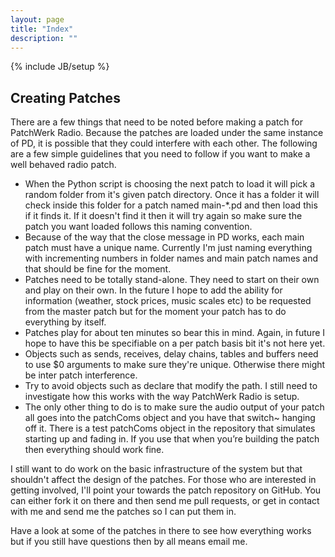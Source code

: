 ```yaml
---
layout: page
title: "Index"
description: ""
---
```

{% include JB/setup %}

## Creating Patches

There are a few things that need to be noted before making a patch for PatchWerk Radio. Because the patches are loaded under the same instance of PD, it is possible that they could interfere with each other. The following are a few simple guidelines that you need to follow if you want to make a well behaved radio patch.

* When the Python script is choosing the next patch to load it will pick a random folder from it's given patch directory. Once it has a folder it will check inside this folder for a patch named main-*.pd and then load this if it finds it. If it doesn't find it then it will try again so make sure the patch you want loaded follows this naming convention.
* Because of the way that the close message in PD works, each main patch must have a unique name. Currently I'm just naming everything with incrementing numbers in folder names and main patch names and that should be fine for the moment.
* Patches need to be totally stand-alone. They need to start on their own and play on their own. In the future I hope to add the ability for information (weather, stock prices, music scales etc) to be requested from the master patch but for the moment your patch has to do everything by itself.
* Patches play for about ten minutes so bear this in mind. Again, in future I hope to have this be specifiable on a per patch basis bit it's not here yet.
* Objects such as sends, receives, delay chains, tables and buffers need to use $0 arguments to make sure they're unique. Otherwise there might be inter patch interference.
* Try to avoid objects such as declare that modify the path. I still need to investigate how this works with the way PatchWerk Radio is setup.
* The only other thing to do is to make sure the audio output of your patch all goes into the patchComs object and you have that switch~ hanging off it. There is a test patchComs object in the repository that simulates starting up and fading in. If you use that when you’re building the patch then everything should work fine.

I still want to do work on the basic infrastructure of the system but that shouldn't affect the design of the patches. For those who are interested in getting involved, I'll point your towards the patch repository on GitHub. You can either fork it on there and then send me pull requests, or get in contact with me and send me the patches so I can put them in.

Have a look at some of the patches in there to see how everything works but if you still have questions then by all means email me.
